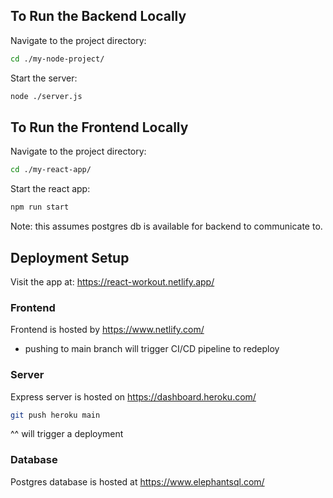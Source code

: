 ## To Run the Backend Locally

Navigate to the project directory:

```bash
cd ./my-node-project/
```
Start the server:

```bash
node ./server.js
```

## To Run the Frontend Locally

Navigate to the project directory:

```bash
cd ./my-react-app/
```
Start the react app:

```bash
npm run start
```

Note: this assumes postgres db is available for backend to communicate to. 


## Deployment Setup
Visit the app at: https://react-workout.netlify.app/

### Frontend
Frontend is hosted by https://www.netlify.com/
- pushing to main branch will trigger CI/CD pipeline to redeploy

### Server
Express server is hosted on https://dashboard.heroku.com/
```bash
git push heroku main
```
^^ will trigger a deployment

### Database 
Postgres database is hosted at https://www.elephantsql.com/
